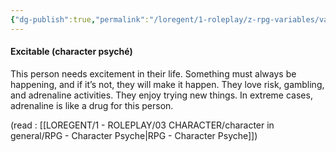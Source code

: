 ```yaml
---
{"dg-publish":true,"permalink":"/loregent/1-roleplay/z-rpg-variables/variables-character/variables-character-psyche/excitable/","noteIcon":""}
---
```


#### Excitable (character psyché)

This person needs excitement in their life. Something must always be happening, and if it’s not, they will make it happen. They love risk, gambling, and adrenaline activities. They enjoy trying new things. In extreme cases, adrenaline is like a drug for this person.

(read : [[LOREGENT/1 - ROLEPLAY/03 CHARACTER/character in general/RPG - Character Psyche\|RPG - Character Psyche]])
